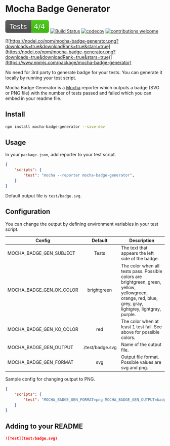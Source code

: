 # Mocha Badge Generator

![Test](test/badge.svg)
[![Build Status](https://travis-ci.com/ianpogi5/mocha-badge-generator.png?branch=master)](https://travis-ci.com/ianpogi5/mocha-badge-generator)
[![codecov](https://codecov.io/gh/ianpogi5/mocha-badge-generator/branch/master/graph/badge.svg)](https://codecov.io/gh/ianpogi5/mocha-badge-generator)
[![contributions welcome](https://img.shields.io/badge/contributions-welcome-brightgreen.svg?style=flat)](https://github.com/ianpogi5/mocha-badge-generator/issues)

[![https://nodei.co/npm/mocha-badge-generator.png?downloads=true&downloadRank=true&stars=true](https://nodei.co/npm/mocha-badge-generator.png?downloads=true&downloadRank=true&stars=true)](https://www.npmjs.com/package/mocha-badge-generator)

No need for 3rd party to generate badge for your tests. You can generate it locally by running your test script.

Mocha Badge Generator is a [Mocha](https://mochajs.org/) reporter which outputs a badge (SVG or PNG file) with the number of tests passed and failed which you can embed in your readme file.

## Install

```bash
npm install mocha-badge-generator --save-dev
```

## Usage

In your `package.json`, add reporter to your test script.

```json
{
    "scripts": {
        "test": "mocha --reporter mocha-badge-generator",
    }
}
```

Default output file is `test/badge.svg`.

## Configuration

You can change the output by defining environment variables in your test script.

| Config                   | Default          | Description                                                                                                                                              |
| ------------------------ | :--------------: | -------------------------------------------------------------------------------------------------------------------------------------------------------- |
| MOCHA_BADGE_GEN_SUBJECT  | Tests            | The text that appears the left side of the badge.                                                                                                        |
| MOCHA_BADGE_GEN_OK_COLOR | brightgreen      | The color when all tests pass. Possible colors are brightgreen, green, yellow, yellowgreen, orange, red, blue, grey, gray, lightgrey, lightgray, purple. |
| MOCHA_BADGE_GEN_KO_COLOR | red              | The color when at least 1 test fail. See above for possible colors.                                                                                      |
| MOCHA_BADGE_GEN_OUTPUT   | ./test/badge.svg | Name of the output file.                                                                                                                                 |
| MOCHA_BADGE_GEN_FORMAT   | svg              | Output file format. Possible values are svg and png.                                                                                                     |

Sample config for changing output to PNG.

```json
{
    "scripts": {
        "test": "MOCHA_BADGE_GEN_FORMAT=png MOCHA_BADGE_GEN_OUTPUT=badge.png mocha --reporter mocha-badge-generator",
    }
}
```

## Adding to your README

```markdown
![Test](test/badge.svg)
```
